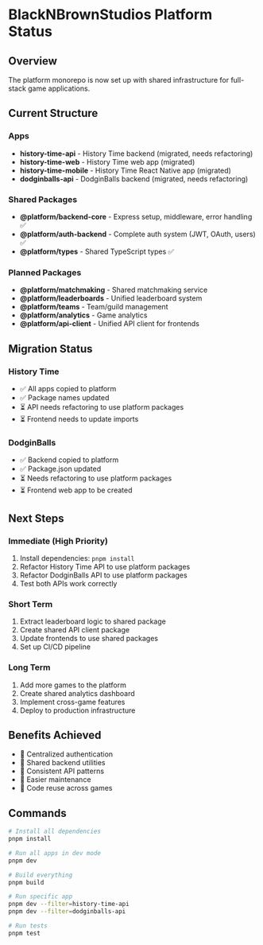 # BlackNBrownStudios Platform Status

## Overview
The platform monorepo is now set up with shared infrastructure for full-stack game applications.

## Current Structure

### Apps
- **history-time-api** - History Time backend (migrated, needs refactoring)
- **history-time-web** - History Time web app (migrated)
- **history-time-mobile** - History Time React Native app (migrated)
- **dodginballs-api** - DodginBalls backend (migrated, needs refactoring)

### Shared Packages
- **@platform/backend-core** - Express setup, middleware, error handling ✅
- **@platform/auth-backend** - Complete auth system (JWT, OAuth, users) ✅
- **@platform/types** - Shared TypeScript types ✅

### Planned Packages
- **@platform/matchmaking** - Shared matchmaking service
- **@platform/leaderboards** - Unified leaderboard system
- **@platform/teams** - Team/guild management
- **@platform/analytics** - Game analytics
- **@platform/api-client** - Unified API client for frontends

## Migration Status

### History Time
- ✅ All apps copied to platform
- ✅ Package names updated
- ⏳ API needs refactoring to use platform packages
- ⏳ Frontend needs to update imports

### DodginBalls
- ✅ Backend copied to platform
- ✅ Package.json updated
- ⏳ Needs refactoring to use platform packages
- ⏳ Frontend web app to be created

## Next Steps

### Immediate (High Priority)
1. Install dependencies: `pnpm install`
2. Refactor History Time API to use platform packages
3. Refactor DodginBalls API to use platform packages
4. Test both APIs work correctly

### Short Term
1. Extract leaderboard logic to shared package
2. Create shared API client package
3. Update frontends to use shared packages
4. Set up CI/CD pipeline

### Long Term
1. Add more games to the platform
2. Create shared analytics dashboard
3. Implement cross-game features
4. Deploy to production infrastructure

## Benefits Achieved
- 🎯 Centralized authentication
- 🎯 Shared backend utilities
- 🎯 Consistent API patterns
- 🎯 Easier maintenance
- 🎯 Code reuse across games

## Commands

```bash
# Install all dependencies
pnpm install

# Run all apps in dev mode
pnpm dev

# Build everything
pnpm build

# Run specific app
pnpm dev --filter=history-time-api
pnpm dev --filter=dodginballs-api

# Run tests
pnpm test
```